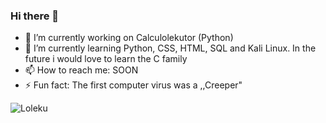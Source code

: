 ### Hi there 👋

- 🔭 I’m currently working on Calculolekutor (Python)
- 🌱 I’m currently learning Python, CSS, HTML, SQL and Kali Linux. In the future i would love to learn the C family
- 📫 How to reach me: SOON
- ⚡ Fun fact: The first computer virus was a ,,Creeper"

<p><img align="center" src="https://github-readme-stats.vercel.app/api/top-langs?username=Loleku&show_icons=true&theme=dark&locale=pl&layout=compact" alt="Loleku" /></p>
